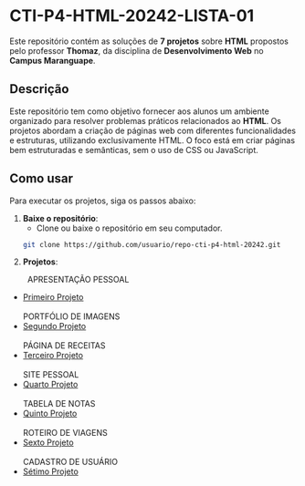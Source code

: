 # CTI-P4-HTML-20242-LISTA-01

Este repositório contém as soluções de **7 projetos** sobre **HTML** propostos pelo professor **Thomaz**, da disciplina de **Desenvolvimento Web** no **Campus Maranguape**.

## Descrição

Este repositório tem como objetivo fornecer aos alunos um ambiente organizado para resolver problemas práticos relacionados ao **HTML**. Os projetos abordam a criação de páginas web com diferentes funcionalidades e estruturas, utilizando exclusivamente HTML. O foco está em criar páginas bem estruturadas e semânticas, sem o uso de CSS ou JavaScript.

## Como usar

Para executar os projetos, siga os passos abaixo:

1. **Baixe o repositório**:
   - Clone ou baixe o repositório em seu computador.
   ```bash
   git clone https://github.com/usuario/repo-cti-p4-html-20242.git

2. **Projetos**:<br>

‎ ‎‎ ‎ ‎ ‎ ‎ ‎  ‎ ‎APRESENTAÇÃO PESSOAL
   - [Primeiro Projeto](projeto1)<br><br>
   PORTFÓLIO DE IMAGENS
   - [Segundo Projeto](projeto2)<br><br>
   PÁGINA DE RECEITAS
   - [Terceiro Projeto](projeto3)<br><br>
   SITE PESSOAL
   - [Quarto Projeto](projeto4)<br><br>
   TABELA DE NOTAS
   - [Quinto Projeto](projeto5)<br><br>
   ROTEIRO DE VIAGENS
   - [Sexto Projeto](projeto6)<br><br>
   CADASTRO DE USUÁRIO
   - [Sétimo Projeto](projeto7)<br><br>
   
